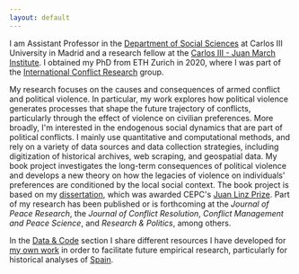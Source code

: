 ```yaml
---
layout: default
---
```


I am Assistant Professor in the [Department of Social Sciences](https://www.uc3m.es/social-sciences-department/home) at Carlos III University in Madrid and a research fellow at the [Carlos III - Juan March Institute](https://ic3jm.es/). I obtained my PhD from ETH Zurich in 2020, where I was part of the [International Conflict Research](https://icr.ethz.ch/) group.

My research focuses on the causes and consequences of armed conflict and political violence. In particular, my work explores how political violence generates processes that shape the future trajectory of conflicts, particularly through the effect of violence on civilian preferences. More broadly, I'm interested in the endogenous social dynamics that are part of political conflicts. I mainly use quantitative and computational methods, and rely on a variety of data sources and data collection strategies, including digitization of historical archives, web scraping, and geospatial data. My book project investigates the long-term consequences of political violence and develops a new theory on how the legacies of violence on individuals' preferences are conditioned by the local social context. The book project is based on my [dissertation](./dissertation.md), which was awarded CEPC's [Juan Linz Prize](https://www.cepc.gob.es/premio-juan-linz). Part of my research has been published or is forthcoming at the *Journal of Peace Research*, the *Journal of Conflict Resolution*, *Conflict Management and Peace Science*, and *Research & Politics*, among others.

In the [Data & Code](./data.md) section I share different resources I have developed for [my own work](./research.md) in order to facilitate future empirical research, particularly for historical analyses of [Spain](./data_spain.md).
